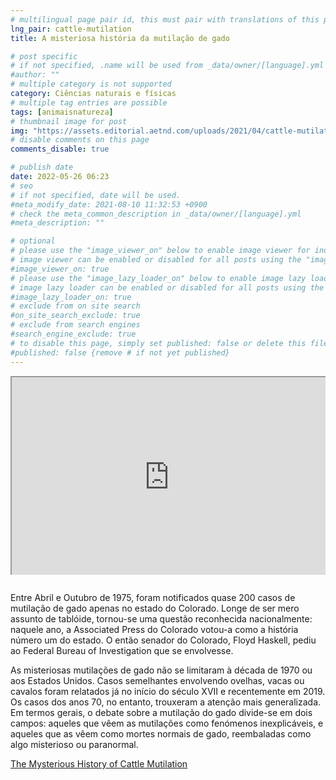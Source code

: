 ```yaml
---
# multilingual page pair id, this must pair with translations of this page. (This name must be unique)
lng_pair: cattle-mutilation
title: A misteriosa história da mutilação de gado

# post specific
# if not specified, .name will be used from _data/owner/[language].yml
#author: ""
# multiple category is not supported
category: Ciências naturais e físicas
# multiple tag entries are possible
tags: [animaisnatureza]
# thumbnail image for post
img: "https://assets.editorial.aetnd.com/uploads/2021/04/cattle-mutilation-history-gettyimages-1301288149.jpg"
# disable comments on this page
comments_disable: true

# publish date
date: 2022-05-26 06:23
# seo
# if not specified, date will be used.
#meta_modify_date: 2021-08-10 11:32:53 +0900
# check the meta_common_description in _data/owner/[language].yml
#meta_description: ""

# optional
# please use the "image_viewer_on" below to enable image viewer for individual pages or posts (_posts/ or [language]/_posts folders).
# image viewer can be enabled or disabled for all posts using the "image_viewer_posts: true" setting in _data/conf/main.yml.
#image_viewer_on: true
# please use the "image_lazy_loader_on" below to enable image lazy loader for individual pages or posts (_posts/ or [language]/_posts folders).
# image lazy loader can be enabled or disabled for all posts using the "image_lazy_loader_posts: true" setting in _data/conf/main.yml.
#image_lazy_loader_on: true
# exclude from on site search
#on_site_search_exclude: true
# exclude from search engines
#search_engine_exclude: true
# to disable this page, simply set published: false or delete this file
#published: false {remove # if not yet published}
---
```


<div style="position:relative;padding-bottom:56.25%;padding-top:35px;height:0;margin-bottom:2em;overflow:hidden">
    <iframe style="position:absolute;top:0;left:0;width:100%;height:100%"  src="https://www.youtube.com/embed/vw9Qst194A8?si=a6V4YBEM9yiyhIz_" title="YouTube video player"  allowfullscreen>
    </iframe>
</div>

<!--
Between April and October of 1975, nearly 200 cases of cattle mutilation were reported in the state of Colorado alone. Far from being mere tabloid fodder, it had become a nationally recognized issue: That year, the Colorado Associated Press voted it the state’s number one story. Colorado’s then-senator Floyd Haskell asked the Federal Bureau of Investigation to get involved.

Mysterious livestock mutilations weren’t confined to the 1970s, or to the United States. Similar cases involving sheep, cows or horses have been reported as far back as the early 17th century and as recently as 2019. The ‘70s cases, however, brought the most widespread attention.
Broadly speaking, the debate about cattle mutilation falls into two camps: those who see the mutilations as unexplained phenomena, and those who see them as normal cattle deaths, repackaged as something mysterious or paranormal. -->

Entre Abril e Outubro de 1975, foram notificados quase 200 casos de mutilação de gado apenas no estado do Colorado. Longe de ser mero assunto de tablóide, tornou-se uma questão reconhecida nacionalmente: naquele ano, a Associated Press do Colorado votou-a como a história número um do estado. O então senador do Colorado, Floyd Haskell, pediu ao Federal Bureau of Investigation que se envolvesse.

As misteriosas mutilações de gado não se limitaram à década de 1970 ou aos Estados Unidos. Casos semelhantes envolvendo ovelhas, vacas ou cavalos foram relatados já no início do século XVII e recentemente em 2019. Os casos dos anos 70, no entanto, trouxeram a atenção mais generalizada. Em termos gerais, o debate sobre a mutilação do gado divide-se em dois campos: aqueles que vêem as mutilações como fenómenos inexplicáveis, e aqueles que as vêem como mortes normais de gado, reembaladas como algo misterioso ou paranormal.

[The Mysterious History of Cattle Mutilation](https://www.history.com/news/cattle-mutilation-1970s-skinwalker-ranch-ufos)
